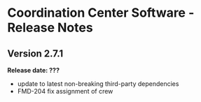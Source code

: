 # Coordination Center Software - Release Notes

## Version 2.7.1

**Release date: ???**

* update to latest non-breaking third-party dependencies
* FMD-204 fix assignment of crew
